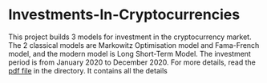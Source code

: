 # Investments-In-Cryptocurrencies
This project builds 3 models for investment in the cryptocurrency market. The 2 classical models are Markowitz Optimisation model and Fama-French model, and the modern model is Long Short-Term Model. The investment period is from January 2020 to December 2020. For more details, read the [pdf file](Investment_in_Cryptocurrencies.pdf) in the directory. It contains all the details
